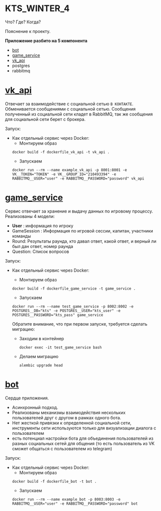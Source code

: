 # KTS_WINTER_4

Что? Где? Когда?

Пояснение к проекту.

__Приложение разбито на 5 компонента__

- [bot](bot)
- [game_service](game_service)
- [vk_api](vk_api)
- postgres
- rabbitmq

# [vk_api](vk_api)

Отвечает за взаимодействие с социальной сетью ```В КОНТАКТЕ```. Обменивается сообщениями с социальной сетью.
Сообщения полученный из социальной сети кладет в RabbitMQ, так же сообщения для социальной сети берет с брокера.

Запуск:

- Как отдельный сервис через Docker:
    - Монтируем образ
  ```commandline
  docker build -f dockerfile_vk_api -t vk_api .
  ```
    - Запускаем
  ```commandline
  docker run --rm --name example_vk_api -p 8001:8001 -e VK__TOKEN="TOKEN" -e VK__GROUP_ID="210493394" -e RABBITMQ__USER="user" -e RABBITMQ__PASSWORD="password" vk_api
  ```

# [game_service](game_service)

Сервис отвечает за хранение и выдачу данных по игровому процессу. Реализованы 4 модели:

- __User__ : информация по игроку
- GameSession : Информация по игровой сессии, капитан, участники команды
- Round: Результаты раунда, кто давал ответ, какой ответ, и верный ли был дан ответ, номер раунда
- Question: Список вопросов

Запуск:

- Как отдельный сервис через Docker:
    - Монтируем образ
  ```commandline
  docker build -f dockerfile_game_service -t game_service .
  ```
    - Запускаем
  ```commandline
  docker run --rm --name test_game_service -p 8002:8002 -e POSTGRES__DB="kts" -e POSTGRES__USER="kts_user" -e POSTGRES__PASSWORD="kts_pass" game_service
  ```
  Обратите внимание, что при первом запуске, требуется сделать миграцию:
  
     - Заходим в контейнер
       ```commandline
       docker exec -it test_game_service bash
       ```
     - Делаем миграцию
       ```commandline
       alembic upgrade head
       ```

# [bot](bot)

Сердце приложения.

- Асинхронный подход.
- Реализованы механизмы взаимодействия нескольких пользователей друг с другом в рамках одного бота.
- Нет жесткой привязки к определенной социальной сети, инструменты сети используются только для визуализации диалога с
  пользователем
- есть потенциал настройки бота для объединения пользователей из разных социальных сетей для общения
  (то есть пользователь из VK сможет общаться с пользователем из telegram) 

Запуск:

- Как отдельный сервис через Docker:
    - Монтируем образ
  ```commandline
  docker build -f dockerfile_bot -t bot .
  ```
    - Запускаем
  ```commandline
  docker run --rm --name example_bot -p 8003:8003 -e RABBITMQ__USER="user" -e RABBITMQ__PASSWORD="password" bot
  ```

